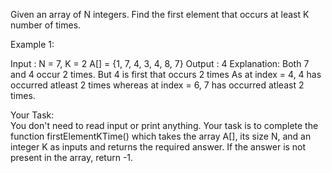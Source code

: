 Given an array of N integers. Find the first element that occurs at least K number of times.
 

Example 1:

Input :
N = 7, K = 2
A[] = {1, 7, 4, 3, 4, 8, 7}
Output :
4
Explanation:
Both 7 and 4 occur 2 times. 
But 4 is first that occurs 2 times
As at index = 4, 4 has occurred 
atleast 2 times whereas at index = 6,
7 has occurred atleast 2 times.
 

Your Task:  
You don't need to read input or print anything. Your task is to complete the function firstElementKTime() which takes the array A[], its size N, and an integer K as inputs and returns the required answer. If the answer is not present in the array, return -1.